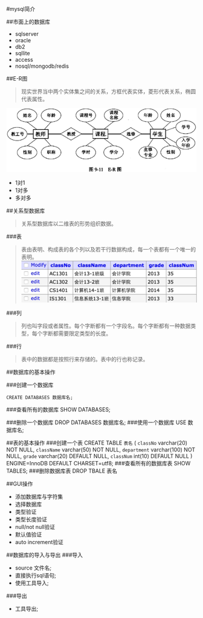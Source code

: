 #mysql简介

##市面上的数据库
* sqlserver
* oracle
* db2
* sqllite
* access
* nosql/mongodb/redis

##E-R图
>现实世界当中两个实体集之间的关系，方框代表实体，菱形代表关系，椭圆代表属性。

![er图](er.gif)

* 1对1
* 1对多
* 多对多

##关系型数据库
>关系型数据库以二维表的形势组织数据。

###表
>表由表明、构成表的各个列以及若干行数据构成，每一个表都有一个唯一的表明。
![表](table.png)

###列
>列也叫字段或者属性。每个字断都有一个字段名。每个字断都有一种数据类型，每个字断都需要限定类型的长度。

###行
>表中的数据都是按照行来存储的。表中的行也称记录。



##数据库的基本操作

###创建一个数据库

	CREATE DATABASES 数据库名;
###查看所有的数据库
	SHOW DATABASES;

###删除一个数据库
	DROP DATABASES 数据库名;
###使用一个数据库
	USE 数据库名;

##表的基本操作
###创建一个表
	CREATE TABLE `表名` (
		`classNo` varchar(20) NOT NULL,
		`className` varchar(50) NOT NULL,
		`department` varchar(100) NOT NULL,
		`grade` varchar(20) DEFAULT NULL,
		`classNum` int(10) DEFAULT NULL
	) ENGINE=InnoDB DEFAULT CHARSET=utf8;
###查看所有的数据库表
	SHOW TABLES;
###删除数据库表
	DROP TBALE 表名
	
##GUI操作
* 添加数据库与字符集
* 选择数据库
* 类型验证
* 类型长度验证
* null/not null验证
* 默认值验证
* auto increment验证

##数据库的导入与导出
###导入
* source 文件名;
* 直接执行sql语句;
* 使用工具导入;

###导出
* 工具导出;
	


